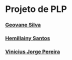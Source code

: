 # Projeto de PLP

### [Geovane Silva](http://github.com/geovanens)
### [Hemillainy Santos](http://github.com/hemillainysantos)
### [Vinicius Jorge Pereira](http://github.com/viniciusjorgepereira)
